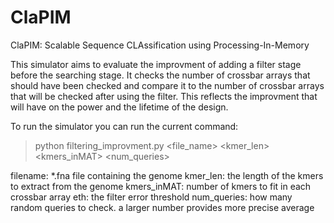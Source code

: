 # ClaPIM
ClaPIM: Scalable Sequence CLAssification using Processing-In-Memory

This simulator aims to evaluate the improvment of adding a filter stage before the searching stage.
It checks the number of crossbar arrays that should have been checked and compare it to the number of crossbar arrays that will be checked after using the filter.
This reflects the improvment that will have on the power and the lifetime of the design.

To run the simulator you can run the current command:
> python filtering_improvment.py <file_name> <kmer_len> <kmers_inMAT> <eth> <num_queries>
  
filename:  *.fna file containing the genome
kmer_len:  the length of the kmers to extract from the genome
kmers_inMAT: number of kmers to fit in each crossbar array
eth:  the filter error threshold
num_queries: how many random queries to check. a larger number provides more precise average
